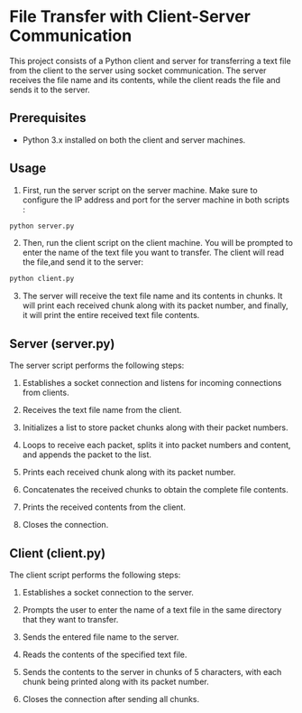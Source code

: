 

# File Transfer with Client-Server Communication

This project consists of a Python client and server for transferring a text file from the client to the server using socket communication. The server receives the file name and its contents, while the client reads the file and sends it to the server.

## Prerequisites

- Python 3.x installed on both the client and server machines.

## Usage

1. First, run the server script on the server machine. Make sure to configure the IP address and port for the server machine in both scripts :

```bash
python server.py
```

2. Then, run the client script on the client machine. You will be prompted to enter the name of the text file you want to transfer. The client will read the file,and send it to the server:

```bash
python client.py
```

3. The server will receive the text file name and its contents in chunks. It will print each received chunk along with its packet number, and finally, it will print the entire received text file contents.

## Server (server.py)

The server script performs the following steps:

1. Establishes a socket connection and listens for incoming connections from clients.

2. Receives the text file name from the client.

3. Initializes a list to store packet chunks along with their packet numbers.

4. Loops to receive each packet, splits it into packet numbers and content, and appends the packet to the list.

5. Prints each received chunk along with its packet number.

6. Concatenates the received chunks to obtain the complete file contents.

7. Prints the received contents from the client.

8. Closes the connection.

## Client (client.py)

The client script performs the following steps:

1. Establishes a socket connection to the server.

2. Prompts the user to enter the name of a text file in the same directory that they want to transfer.

3. Sends the entered file name to the server.

4. Reads the contents of the specified text file.

5. Sends the contents to the server in chunks of 5 characters, with each chunk being printed along with its packet number.

6. Closes the connection after sending all chunks.




